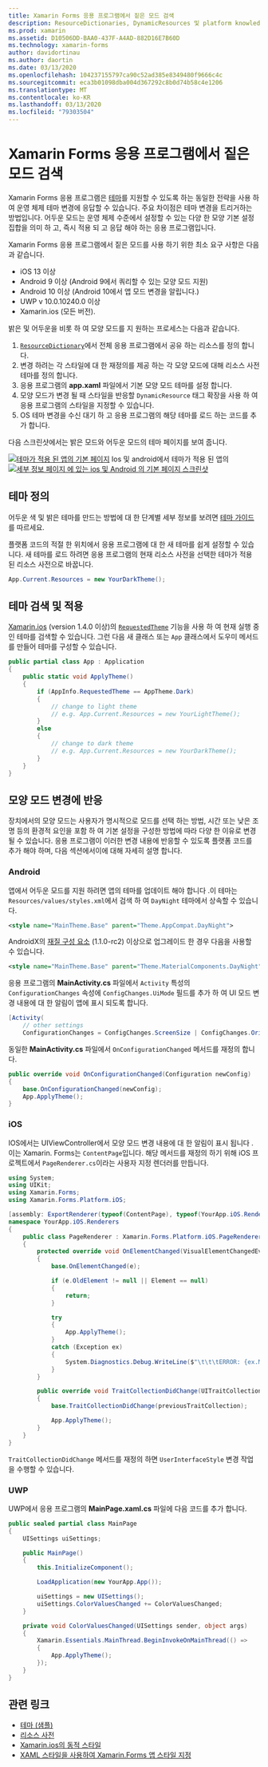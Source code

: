 ```yaml
---
title: Xamarin Forms 응용 프로그램에서 짙은 모드 검색
description: ResourceDictionaries, DynamicResources 및 platform knowledge의 조합을 사용 하 여 모든 Xamarin.ios 응용 프로그램에서 어두운 모드를 지원할 수 있습니다.
ms.prod: xamarin
ms.assetid: D10506DD-BAA0-437F-A4AD-882D16E7B60D
ms.technology: xamarin-forms
author: davidortinau
ms.author: daortin
ms.date: 03/13/2020
ms.openlocfilehash: 104237155797ca90c52ad385e8349480f9666c4c
ms.sourcegitcommit: eca3b01098dba004d367292c8b0d74b58c4e1206
ms.translationtype: MT
ms.contentlocale: ko-KR
ms.lasthandoff: 03/13/2020
ms.locfileid: "79303504"
---
```

# <a name="detect-dark-mode-in-xamarinforms-applications"></a>Xamarin Forms 응용 프로그램에서 짙은 모드 검색

Xamarin Forms 응용 프로그램은 [테마](theming.md)를 지원할 수 있도록 하는 동일한 전략을 사용 하 여 운영 체제 테마 변경에 응답할 수 있습니다. 주요 차이점은 테마 변경을 트리거하는 방법입니다. 어두운 모드는 운영 체제 수준에서 설정할 수 있는 다양 한 모양 기본 설정 집합을 의미 하 고, 즉시 적용 되 고 응답 해야 하는 응용 프로그램입니다.

Xamarin Forms 응용 프로그램에서 짙은 모드를 사용 하기 위한 최소 요구 사항은 다음과 같습니다.

- iOS 13 이상
- Android 9 이상 (Android 9에서 쿼리할 수 있는 모양 모드 지원)
- Android 10 이상 (Android 10에서 앱 모드 변경을 알립니다.)
- UWP v 10.0.10240.0 이상
- Xamarin.ios (모든 버전).

밝은 및 어두운을 비롯 하 여 모양 모드를 지 원하는 프로세스는 다음과 같습니다.

1. [`ResourceDictionary`](xref:Xamarin.Forms.ResourceDictionary)에서 전체 응용 프로그램에서 공유 하는 리소스를 정의 합니다.
2. 변경 하려는 각 스타일에 대 한 재정의를 제공 하는 각 모양 모드에 대해 리소스 사전 테마를 정의 합니다.
3. 응용 프로그램의 **app.xaml** 파일에서 기본 모양 모드 테마를 설정 합니다.
4. 모양 모드가 변경 될 때 스타일을 반응할 `DynamicResource` 태그 확장을 사용 하 여 응용 프로그램의 스타일을 지정할 수 있습니다.
5. OS 테마 변경을 수신 대기 하 고 응용 프로그램의 해당 테마를 로드 하는 코드를 추가 합니다.

다음 스크린샷에서는 밝은 모드와 어두운 모드의 테마 페이지를 보여 줍니다.

[![](theming-images/main-page-both-themes.png "테마가 적용 된 앱의 기본 페이지")](theming-images/main-page-both-themes-large.png#lightbox "테마가 적용 된 앱의 기본 페이지") Ios 및 android에서 테마가 적용 된 앱의 [ ![세부 정보 페이지](theming-images/detail-page-both-themes.png "테마가 적용 된 앱의 세부 정보 페이지") 에 있는 ios 및 Android
의 기본 페이지 스크린샷](theming-images/detail-page-both-themes-large.png#lightbox "테마가 적용 된 앱의 세부 정보 페이지")

## <a name="define-themes"></a>테마 정의

어두운 색 및 밝은 테마를 만드는 방법에 대 한 단계별 세부 정보를 보려면 [테마 가이드](theming.md) 를 따르세요. 

플랫폼 코드의 적절 한 위치에서 응용 프로그램에 대 한 새 테마를 쉽게 설정할 수 있습니다. 새 테마를 로드 하려면 응용 프로그램의 현재 리소스 사전을 선택한 테마가 적용 된 리소스 사전으로 바꿉니다.

```csharp
App.Current.Resources = new YourDarkTheme();
```

## <a name="detect-and-apply-theme"></a>테마 검색 및 적용

[Xamarin.ios](~/essentials/index.md) (version 1.4.0 이상)의 [`RequestedTheme`](~/essentials/app-theme.md) 기능을 사용 하 여 현재 실행 중인 테마를 검색할 수 있습니다. 그런 다음 새 클래스 또는 `App` 클래스에서 도우미 메서드를 만들어 테마를 구성할 수 있습니다.

```csharp
public partial class App : Application
{
    public static void ApplyTheme()
    {
        if (AppInfo.RequestedTheme == AppTheme.Dark)
        {
            // change to light theme
            // e.g. App.Current.Resources = new YourLightTheme();
        }
        else
        {
            // change to dark theme
            // e.g. App.Current.Resources = new YourDarkTheme();
        }
    }
}
```

## <a name="react-to-appearance-mode-changes"></a>모양 모드 변경에 반응

장치에서의 모양 모드는 사용자가 명시적으로 모드를 선택 하는 방법, 시간 또는 낮은 조명 등의 환경적 요인을 포함 하 여 기본 설정을 구성한 방법에 따라 다양 한 이유로 변경 될 수 있습니다. 응용 프로그램이 이러한 변경 내용에 반응할 수 있도록 플랫폼 코드를 추가 해야 하며, 다음 섹션에서이에 대해 자세히 설명 합니다.

### <a name="android"></a>Android

앱에서 어두운 모드를 지원 하려면 앱의 테마를 업데이트 해야 합니다 .이 테마는 `Resources/values/styles.xml`에서 검색 하 여 `DayNight` 테마에서 상속할 수 있습니다.

```xml
<style name="MainTheme.Base" parent="Theme.AppCompat.DayNight">
```

AndroidX의 [재질 구성 요소](https://www.nuget.org/packages/Xamarin.Google.Android.Material/) (1.1.0-rc2) 이상으로 업그레이드 한 경우 다음을 사용할 수 있습니다.

```xml
<style name="MainTheme.Base" parent="Theme.MaterialComponents.DayNight">
```

응용 프로그램의 **MainActivity.cs** 파일에서 `Activity` 특성의 `ConfigurationChanges` 속성에 `ConfigChanges.UiMode` 필드를 추가 하 여 UI 모드 변경 내용에 대 한 알림이 앱에 표시 되도록 합니다.

```csharp
[Activity(
    // other settings
    ConfigurationChanges = ConfigChanges.ScreenSize | ConfigChanges.Orientation | ConfigChanges.UiMode)]
```

동일한 **MainActivity.cs** 파일에서 `OnConfigurationChanged` 메서드를 재정의 합니다.

```csharp
public override void OnConfigurationChanged(Configuration newConfig)
{
    base.OnConfigurationChanged(newConfig);
    App.ApplyTheme();
}
```

### <a name="ios"></a>iOS

IOS에서는 UIViewController에서 모양 모드 변경 내용에 대 한 알림이 표시 됩니다 .이는 Xamarin. Forms는 `ContentPage`입니다. 해당 메서드를 재정의 하기 위해 iOS 프로젝트에서 `PageRenderer.cs`이라는 사용자 지정 렌더러를 만듭니다.

```csharp
using System;
using UIKit;
using Xamarin.Forms;
using Xamarin.Forms.Platform.iOS;

[assembly: ExportRenderer(typeof(ContentPage), typeof(YourApp.iOS.Renderers.PageRenderer))]
namespace YourApp.iOS.Renderers
{
    public class PageRenderer : Xamarin.Forms.Platform.iOS.PageRenderer
    {
        protected override void OnElementChanged(VisualElementChangedEventArgs e)
        {
            base.OnElementChanged(e);

            if (e.OldElement != null || Element == null)
            {
                return;
            }

            try
            {
                App.ApplyTheme();
            }
            catch (Exception ex)
            {
                System.Diagnostics.Debug.WriteLine($"\t\t\tERROR: {ex.Message}");
            }
        }

        public override void TraitCollectionDidChange(UITraitCollection previousTraitCollection)
        {
            base.TraitCollectionDidChange(previousTraitCollection);

            App.ApplyTheme();
        }
    }
}
```

`TraitCollectionDidChange` 메서드를 재정의 하면 `UserInterfaceStyle` 변경 작업을 수행할 수 있습니다.

### <a name="uwp"></a>UWP

UWP에서 응용 프로그램의 **MainPage.xaml.cs** 파일에 다음 코드를 추가 합니다.

```csharp
public sealed partial class MainPage
{
    UISettings uiSettings;

    public MainPage()
    {
        this.InitializeComponent();

        LoadApplication(new YourApp.App());

        uiSettings = new UISettings();
        uiSettings.ColorValuesChanged += ColorValuesChanged;
    }

    private void ColorValuesChanged(UISettings sender, object args)
    {
        Xamarin.Essentials.MainThread.BeginInvokeOnMainThread(() =>
        {
            App.ApplyTheme();
        });
    }
}
```

## <a name="related-links"></a>관련 링크

- [테마 (샘플)](https://docs.microsoft.com/samples/xamarin/xamarin-forms-samples/userinterface-theming/)
- [리소스 사전](~/xamarin-forms/xaml/resource-dictionaries.md)
- [Xamarin.ios의 동적 스타일](~/xamarin-forms/user-interface/styles/xaml/dynamic.md)
- [XAML 스타일을 사용하여 Xamarin.Forms 앱 스타일 지정](~/xamarin-forms/user-interface/styles/xaml/index.md)
